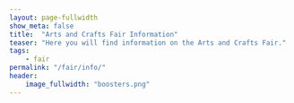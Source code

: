 ```yaml
---
layout: page-fullwidth
show_meta: false
title:  "Arts and Crafts Fair Information"
teaser: "Here you will find information on the Arts and Crafts Fair."
tags:
    - fair
permalink: "/fair/info/"
header:
    image_fullwidth: "boosters.png"
---
```

